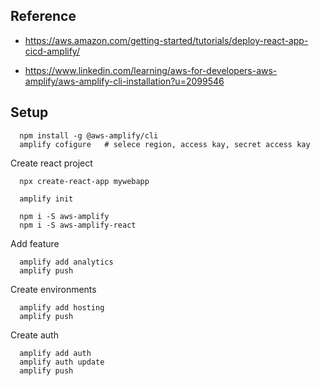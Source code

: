 ## Reference
- https://aws.amazon.com/getting-started/tutorials/deploy-react-app-cicd-amplify/

- https://www.linkedin.com/learning/aws-for-developers-aws-amplify/aws-amplify-cli-installation?u=2099546




## Setup
```
  npm install -g @aws-amplify/cli
  amplify cofigure   # selece region, access kay, secret access kay
```
Create react project
```
  npx create-react-app mywebapp
```

```
  amplify init

  npm i -S aws-amplify
  npm i -S aws-amplify-react
```

Add feature
```
  amplify add analytics
  amplify push
```

Create environments
```
  amplify add hosting
  amplify push
```

Create auth
```
  amplify add auth
  amplify auth update
  amplify push
```
